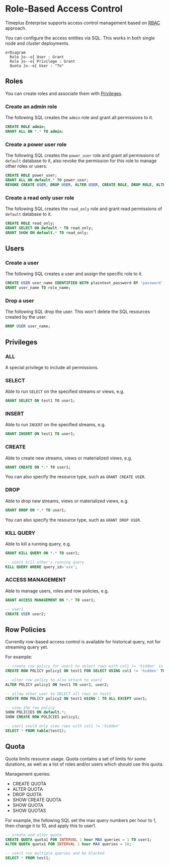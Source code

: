 # Role-Based Access Control

Timeplus Enterprise supports access control management based on [RBAC](https://en.wikipedia.org/wiki/Role-based_access_control) approach.

You can configure the access entities via SQL. This works in both single node and cluster deployments.
```mermaid
erDiagram
  Role }o--o{ User : Grant
  Role }o--o{ Privilege : Grant
  Quota }o--o{ User : "To"
```

## Roles

You can create roles and associate them with [Privileges](#privileges).

### Create an admin role

The following SQL creates the `admin` role and grant all permissions to it.
```sql
CREATE ROLE admin;
GRANT ALL ON *.* TO admin;
```

### Create a power user role

The following SQL creates the `power_user` role and grant all permissions of `default` database to it, also revoke the permission for this role to manage other roles or users.
```sql
CREATE ROLE power_user;
GRANT ALL ON default.* TO power_user;
REVOKE CREATE USER, DROP USER, ALTER USER, CREATE ROLE, DROP ROLE, ALTER ROLE ON *.* FROM power_user;
```

### Create a read only user role

The following SQL creates the `read_only` role and grant read permissions of `default` database to it.
```sql
CREATE ROLE read_only;
GRANT SELECT ON default.* TO read_only;
GRANT SHOW ON default.* TO read_only;
```

## Users

### Create a user

The following SQL creates a user and assign the specific role to it.
```sql
CREATE USER user_name IDENTIFIED WITH plaintext_password BY 'password';
GRANT user_name TO role_name;
```

### Drop a user

The following SQL drop the user. This won't delete the SQL resources created by the user.
```sql
DROP USER user_name;
```

## Privileges

### ALL
A special privilege to include all permissions.

### SELECT
Able to run `SELECT` on the specified streams or views, e.g.
```sql
GRANT SELECT ON test1 TO user1;
```

### INSERT
Able to run `INSERT` on the specified streams, e.g.
```sql
GRANT INSERT ON test1 TO user1;
```

### CREATE
Able to create new streams, views or materialized views, e.g.
```sql
GRANT CREATE ON *.* TO user1;
```

You can also specify the resource type, such as `GRANT CREATE USER`.

### DROP
Able to drop new streams, views or materialized views, e.g.
```sql
GRANT DROP ON *.* TO user1;
```
You can also specify the resource type, such as `GRANT DROP USER`.

### KILL QUERY
Able to kill a running query, e.g.
```sql
GRANT KILL QUERY ON *.* TO user1;

-- user1 kill other's running query
KILL QUERY WHERE query_id='xxx';
```

### ACCESS MANAGEMENT
Able to manage users, roles and row policies, e.g.
```sql
GRANT ACCESS MANAGEMENT ON *.* TO user1;

-- user1
CREATE USER user2;
```

## Row Policies

Currently row-based access control is available for historical query, not for streaming query yet.

For example:
```sql
-- create row policy for user1 to select rows with col1 != 'hidden' in stream 'test1'
CREATE ROW POLICY policy1 ON test1 FOR SELECT USING col1 != 'hidden' TO user1;

-- alter row policy to also attach to user2
ALTER POLICY policy1 ON test1 TO user1, user2;

-- allow other user to SELECT all rows on test1
CREATE ROW POLICY policy2 ON test1 USING 1 TO ALL EXCEPT user1;

-- view the row policy
SHOW POLICIES ON default.*;
SHOW CREATE ROW POLICIES policy1;

-- user1 could only view rows with col1 != 'hidden'
SELECT * FROM table(test1);
```

## Quota
Quota limits resource usage. Quota contains a set of limits for some durations, as well as a list of roles and/or users which should use this quota.

Management queries:

* CREATE QUOTA
* ALTER QUOTA
* DROP QUOTA
* SHOW CREATE QUOTA
* SHOW QUOTA
* SHOW QUOTAS

For example, the following SQL set the max query numbers per hour to 1, then change it to 10, and apply this to user1.

```sql
-- create and alter quota
CREATE QUOTA quota1 FOR INTERVAL 1 hour MAX queries = 1 TO user1;
ALTER QUOTA quota1 FOR INTERVAL 1 hour MAX queries = 10;

-- user1 run multiple queries and be blocked
SELECT * FROM test1;
```
